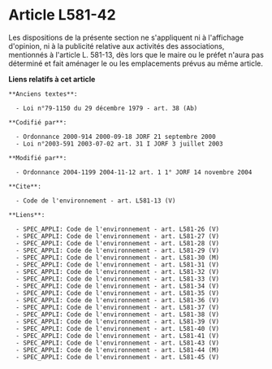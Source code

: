 # Article L581-42

Les dispositions de la présente section ne s'appliquent ni à l'affichage d'opinion, ni à la publicité relative aux activités
des associations, mentionnés à l'article L. 581-13, dès lors que le maire ou le préfet n'aura pas déterminé et fait aménager
le ou les emplacements prévus au même article.

**Liens relatifs à cet article**

	**Anciens textes**:

	  - Loi n°79-1150 du 29 décembre 1979 - art. 38 (Ab)

	**Codifié par**:

	  - Ordonnance 2000-914 2000-09-18 JORF 21 septembre 2000
	  - Loi n°2003-591 2003-07-02 art. 31 I JORF 3 juillet 2003

	**Modifié par**:

	  - Ordonnance 2004-1199 2004-11-12 art. 1 1° JORF 14 novembre 2004

	**Cite**:

	  - Code de l'environnement - art. L581-13 (V)

	**Liens**:

	  - SPEC_APPLI: Code de l'environnement - art. L581-26 (V)
	  - SPEC_APPLI: Code de l'environnement - art. L581-27 (V)
	  - SPEC_APPLI: Code de l'environnement - art. L581-28 (V)
	  - SPEC_APPLI: Code de l'environnement - art. L581-29 (V)
	  - SPEC_APPLI: Code de l'environnement - art. L581-30 (M)
	  - SPEC_APPLI: Code de l'environnement - art. L581-31 (V)
	  - SPEC_APPLI: Code de l'environnement - art. L581-32 (V)
	  - SPEC_APPLI: Code de l'environnement - art. L581-33 (V)
	  - SPEC_APPLI: Code de l'environnement - art. L581-34 (V)
	  - SPEC_APPLI: Code de l'environnement - art. L581-35 (V)
	  - SPEC_APPLI: Code de l'environnement - art. L581-36 (V)
	  - SPEC_APPLI: Code de l'environnement - art. L581-37 (V)
	  - SPEC_APPLI: Code de l'environnement - art. L581-38 (V)
	  - SPEC_APPLI: Code de l'environnement - art. L581-39 (V)
	  - SPEC_APPLI: Code de l'environnement - art. L581-40 (V)
	  - SPEC_APPLI: Code de l'environnement - art. L581-41 (V)
	  - SPEC_APPLI: Code de l'environnement - art. L581-43 (V)
	  - SPEC_APPLI: Code de l'environnement - art. L581-44 (M)
	  - SPEC_APPLI: Code de l'environnement - art. L581-45 (V)
